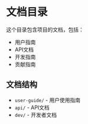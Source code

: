 # 文档目录

这个目录包含项目的文档，包括：

- 用户指南
- API文档
- 开发指南
- 贡献指南

## 文档结构

- `user-guide/` - 用户使用指南
- `api/` - API文档
- `dev/` - 开发者文档
